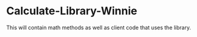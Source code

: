 # Calculate-Library-Winnie
This will contain math methods as well as client code that uses the library.
